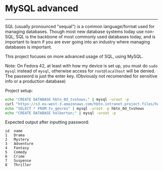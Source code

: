 # MySQL advanced

---
SQL (usually pronounced "sequal") is a common language/format used for
managing databases. Though most new database systems today use non-SQL,
SQL is the backbone of most commonly used databases today, and is important
to learn if you are ever going into an industry where managing databases
is important.

This project focuses on more advanced usage of SQL, using MySQL.

Note: On Fedora 42, at least with how my device is set up, you must do
`sudo mysql` instead of `mysql`, otherwise access for `root@localhost` will
be denied. The password is just the enter key. (Obviously not recomended for
sensitive info or a production database)

Project setup:
```bash
echo "CREATE DATABASE hbtn_0d_tvshows;" | mysql -uroot -p
curl "https://s3.eu-west-3.amazonaws.com/hbtn.intranet.project.files/holbertonschool-higher-level_programming+/274/hbtn_0d_tvshows.sql" -s | mysql -uroot -p hbtn_0d_tvshows
echo "SELECT * FROM tv_genres" | mysql -uroot -p hbtn_0d_tvshows
echo "CREATE DATABASE holberton;" | mysql -uroot -p
```
Expected output after inputting password:
```
id  name
1   Drama
2   Mystery
3   Adventure
4   Fantasy
5   Comedy
6   Crime
7   Suspense
8   Thriller
```
